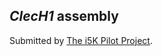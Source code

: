 *ClecH1* assembly
-----------------

Submitted by [The i5K Pilot
Project](https://www.hgsc.bcm.edu/bed-bug-genome-project).
